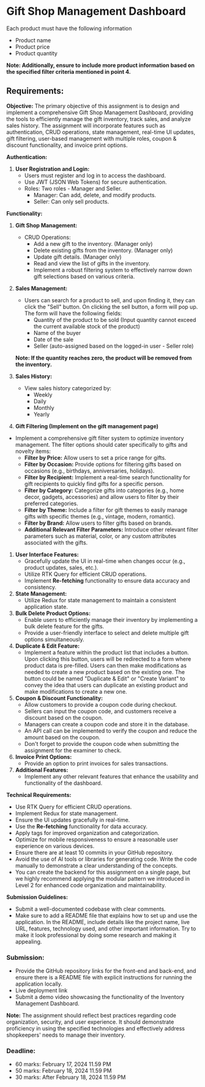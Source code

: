 # **Gift Shop Management Dashboard**

Each product must have the following information

- Product name
- Product price
- Product quantity

**Note: Additionally, ensure to include more product information based on the specified filter criteria mentioned in point 4.**

## **Requirements:**

**Objective:**
The primary objective of this assignment is to design and implement a comprehensive Gift Shop Management Dashboard, providing the tools to efficiently manage the gift inventory, track sales, and analyze sales history. The assignment will incorporate features such as authentication, CRUD operations, state management, real-time UI updates, gift filtering, user-based management with multiple roles, coupon & discount functionality, and invoice print options.

**Authentication:**

1. **User Registration and Login:**
    - Users must register and log in to access the dashboard.
    - Use JWT (JSON Web Tokens) for secure authentication.
    - Roles: Two roles - Manager and Seller.
        - Manager: Can add, delete, and modify products.
        - Seller: Can only sell products.

**Functionality:**

1. **Gift Shop Management:**
    - CRUD Operations:
        - Add a new gift to the inventory. (Manager only)
        - Delete existing gifts from the inventory. (Manager only)
        - Update gift details. (Manager only)
        - Read and view the list of gifts in the inventory.
        - Implement a robust filtering system to effectively narrow down gift selections based on various criteria.
2. **Sales Management:**
    - Users can search for a product to sell, and upon finding it, they can click the "Sell" button. On clicking the sell button, a form will pop up. The form will have the following fields:
        - Quantity of the product to be sold (Input quantity cannot exceed the current available stock of the product)
        - Name of the buyer
        - Date of the sale
        - Seller (auto-assigned based on the logged-in user - Seller role)
    
    **Note: If the quantity reaches zero, the product will be removed from the inventory.**
    
3. **Sales History:**
    - View sales history categorized by:
        - Weekly
        - Daily
        - Monthly
        - Yearly
4. **Gift Filtering (Implement on the gift management page)**
- Implement a comprehensive gift filter system to optimize inventory management. The filter options should cater specifically to gifts and novelty items:
    - **Filter by Price:** Allow users to set a price range for gifts.
    - **Filter by Occasion:** Provide options for filtering gifts based on occasions (e.g., birthdays, anniversaries, holidays).
    - **Filter by Recipient:** Implement a real-time search functionality for gift recipients to quickly find gifts for a specific person.
    - **Filter by Category:** Categorize gifts into categories (e.g., home decor, gadgets, accessories) and allow users to filter by their preferred categories.
    - **Filter by Theme:** Include a filter for gift themes to easily manage gifts with specific themes (e.g., vintage, modern, romantic).
    - **Filter by Brand:** Allow users to filter gifts based on brands.
    - **Additional Relevant Filter Parameters:** Introduce other relevant filter parameters such as material, color, or any custom attributes associated with the gifts.
1. **User Interface Features:**
    - Gracefully update the UI in real-time when changes occur (e.g., product updates, sales, etc.).
    - Utilize RTK Query for efficient CRUD operations.
    - Implement **Re-fetching** functionality to ensure data accuracy and consistency.
2. **State Management:**
    - Utilize Redux for state management to maintain a consistent application state.
3. **Bulk Delete Product Options:**
    - Enable users to efficiently manage their inventory by implementing a bulk delete feature for the gifts.
    - Provide a user-friendly interface to select and delete multiple gift options simultaneously.
4. **Duplicate & Edit Feature:**
    - Implement a feature within the product list that includes a button. Upon clicking this button, users will be redirected to a form where product data is pre-filled. Users can then make modifications as needed to create a new product based on the existing one. The button could be named "Duplicate & Edit" or "Create Variant" to convey the idea that users can duplicate an existing product and make modifications to create a new one.
5. **Coupon & Discount Functionality:**
    - Allow customers to provide a coupon code during checkout.
    - Sellers can input the coupon code, and customers receive a discount based on the coupon.
    - Managers can create a coupon code and store it in the database.
    - An API call can be implemented to verify the coupon and reduce the amount based on the coupon.
    - Don't forget to provide the coupon code when submitting the assignment for the examiner to check.
6. **Invoice Print Options:**
    - Provide an option to print invoices for sales transactions.
7. **Additional Features:**
    - Implement any other relevant features that enhance the usability and functionality of the dashboard.

**Technical Requirements:**

- Use RTK Query for efficient CRUD operations.
- Implement Redux for state management.
- Ensure the UI updates gracefully in real-time.
- Use the **Re-fetching** functionality for data accuracy.
- Apply tags for improved organization and categorization.
- Optimize for mobile responsiveness to ensure a reasonable user experience on various devices.
- Ensure there are at least 10 commits in your GitHub repository.
- Avoid the use of AI tools or libraries for generating code. Write the code manually to demonstrate a clear understanding of the concepts.
- You can create the backend for this assignment on a single page, but we highly recommend applying the modular pattern we introduced in Level 2 for enhanced code organization and maintainability.

**Submission Guidelines:**

- Submit a well-documented codebase with clear comments.
- Make sure to add a README file that explains how to set up and use the application. In the README, include details like the project name, live URL, features, technology used, and other important information. Try to make it look professional by doing some research and making it appealing.

### **Submission:**

- Provide the GitHub repository links for the front-end and back-end, and ensure there is a README file with explicit instructions for running the application locally.
- Live deployment link
- Submit a demo video showcasing the functionality of the Inventory Management Dashboard.

**Note:**
The assignment should reflect best practices regarding code organization, security, and user experience. It should demonstrate proficiency in using the specified technologies and effectively address shopkeepers' needs to manage their inventory.

### **Deadline:**

- 60 marks: February 17, 2024 11.59 PM
- 50 marks: February 18, 2024 11.59 PM
- 30 marks: After February 18, 2024 11.59 PM
